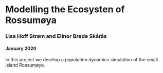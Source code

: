 # Modelling the Ecosysten of Rossumøya 
### Lisa Hoff Strøm and Elinor Brede Skårås
#### January 2020

In this project we develop a population dynamics simulation of the small 
island Rossumøya.

